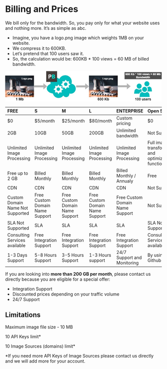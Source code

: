 # Billing and Prices

We bill only for the bandwidth. So, you pay only for what your website uses and nothing more. It’s as simple as abc.

* Imagine, you have a logo.png image which weights 1MB on your website.
* We compress it to 600KB.
* Let’s pretend that 100 users saw it.
* So, the calculation would be: 600KB \* 100 views = 60 MB of billed bandwidth.

![](.gitbook/assets/bandwidth-example-diagram.jpg)

| FREE | S | M | L | ENTERPRISE | Open Source |
| :--- | :--- | :--- | :--- | :--- | :--- |
| $0 | $5/month | $25/month | $80/month | Custom pricing | $0 |
| 2GB | 10GB | 50GB | 200GB | Unlimited bandwidth | Not Supported |
| Unlimited Image Processing | Unlimited Image Processing | Unlimited Image Processing | Unlimited Image Processing | Unlimited Image Processing | Full image transformation and optimization functionality |
| Free up to 2 GB | Billed Monthly | Billed Monthly | Billed Monthly | Billed Monthly / Annualy | Free |
| CDN | CDN | CDN | CDN | CDN | Not Supported |
| Custom Domain Name Not Supported | Free Custom Domain Name Support | Free Custom Domain Name Support | Free Custom Domain Name Support | Free Custom Domain Name Support | Not Supported |
| SLA Not Supported | SLA | SLA | SLA | SLA | SLA Not Supported |
| Consulting Services available | Free Integration Support | Free Integration Support | Free Integration Support | Free Integration Support | Consulting Services available |
| 1-3 Days Support | 5-8 Hours Support | 3-5 Hours Support | 1-3 Hours support | 24/7 Support and Monitoring | By using Github issues |

If you are looking into **more than 200 GB per month**, please contact us directly because you are eligible for a special offer:

* Integration Support
* Discounted prices depending on your traffic volume
* 24/7 Support

## Limitations

Maximum image file size - 10 MB

10 API Keys limit\*

10 Image Sources \(domains\) limit\*

\*If you need more API Keys of Image Sources please contact us directly and we will add more for your account.

